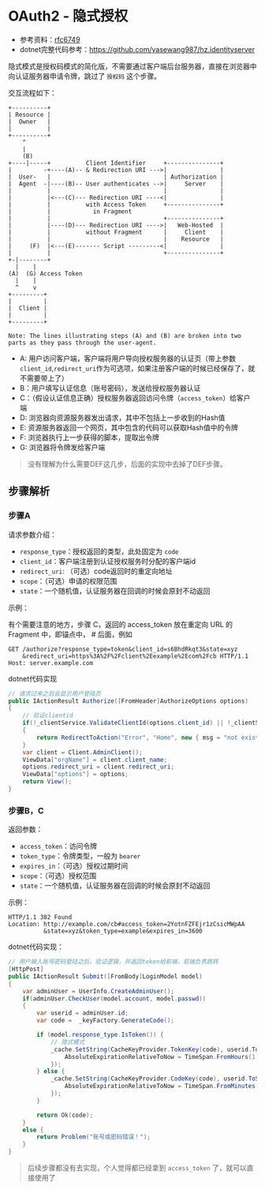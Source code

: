 # OAuth2 - 隐式授权

* 参考资料：[rfc6749](https://tools.ietf.org/html/rfc6749)
* dotnet完整代码参考：https://github.com/yasewang987/hz.identityserver

隐式模式是授权码模式的简化版，不需要通过客户端后台服务器，直接在浏览器中向认证服务器申请令牌，跳过了 `授权码` 这个步骤。

交互流程如下：

```
+----------+
| Resource |
|  Owner   |
|          |
+----------+
    ^
    |
    (B)
+----|-----+          Client Identifier     +---------------+
|         -+----(A)-- & Redirection URI --->|               |
|  User-   |                                | Authorization |
|  Agent  -|----(B)-- User authenticates -->|     Server    |
|          |                                |               |
|          |<---(C)--- Redirection URI ----<|               |
|          |          with Access Token     +---------------+
|          |            in Fragment
|          |                                +---------------+
|          |----(D)--- Redirection URI ---->|   Web-Hosted  |
|          |          without Fragment      |     Client    |
|          |                                |    Resource   |
|     (F)  |<---(E)------- Script ---------<|               |
|          |                                +---------------+
+-|--------+
  |    |
(A)  (G) Access Token
  |    |
  ^    v
+---------+
|         |
|  Client |
|         |
+---------+

Note: The lines illustrating steps (A) and (B) are broken into two
parts as they pass through the user-agent.
```

* A: 用户访问客户端，客户端将用户导向授权服务器的认证页（带上参数 `client_id`,`redirect_uri`作为可选项，如果注册客户端的时候已经保存了，就不需要带上了）
* B：用户填写认证信息（账号密码），发送给授权服务器认证
* C：（假设认证信息正确）授权服务器返回访问令牌（`access_token`）给客户端
* D: 浏览器向资源服务器发出请求，其中不包括上一步收到的Hash值
* E: 资源服务器返回一个网页，其中包含的代码可以获取Hash值中的令牌
* F: 浏览器执行上一步获得的脚本，提取出令牌
* G: 浏览器将令牌发给客户端

> 没有理解为什么需要DEF这几步，后面的实现中去掉了DEF步骤。

## 步骤解析

### 步骤A

请求参数介绍：

* `response_type`：授权返回的类型，此处固定为 `code`
* `client_id`：客户端注册到认证授权服务时分配的客户端id
* `redirect_uri`: （可选）code返回时的重定向地址
* `scope`：（可选）申请的权限范围
* `state`：一个随机值，认证服务器在回调的时候会原封不动返回

示例：

有个需要注意的地方，步骤 C，返回的 access_token 放在重定向 URL 的 Fragment 中，即锚点中， # 后面，例如
```
GET /authorize?response_type=token&client_id=s6BhdRkqt3&state=xyz
    &redirect_uri=https%3A%2F%2Fclient%2Eexample%2Ecom%2Fcb HTTP/1.1
Host: server.example.com
```

dotnet代码实现

```csharp
// 请求过来之后会显示用户登陆页
public IActionResult Authorize([FromHeader]AuthorizeOptions options)
{
    // 验证clientid
    if(!_clientService.ValidateClientId(options.client_id) || !_clientService.ValidateResponseType(options.response_type)) 
    {
        return RedirectToAction("Error", "Home", new { msg = "not exists client or error response_type"} );
    }
    var client = Client.AdminClient();
    ViewData["orgName"] = client.client_name;
    options.redirect_uri = client.redirect_uri;
    ViewData["options"] = options;
    return View();
}
```

### 步骤B，C

返回参数：

* `access_token`：访问令牌
* `token_type`：令牌类型，一般为 `bearer`
* `expires_in`：（可选）授权过期时间
* `scope`：（可选）授权范围
* `state`：一个随机值，认证服务器在回调的时候会原封不动返回

示例：

```
HTTP/1.1 302 Found
Location: http://example.com/cb#access_token=2YotnFZFEjr1zCsicMWpAA
          &state=xyz&token_type=example&expires_in=3600
```

dotnet代码实现：

```csharp
// 用户输入账号密码登陆之后，验证逻辑，并返回token给前端，前端负责跳转
[HttpPost]
public IActionResult Submit([FromBody]LoginModel model)
{
    var adminUser = UserInfo.CreateAdminUser();
    if(adminUser.CheckUser(model.account, model.passwd))
    {
        var userid = adminUser.id;
        var code =  _keyFactory.GenerateCode();

        if (model.response_type.IsToken()) {
            // 隐式模式
            _cache.SetString(CacheKeyProvider.TokenKey(code), userid.ToString(), new DistributedCacheEntryOptions {
                AbsoluteExpirationRelativeToNow = TimeSpan.FromHours(1)
            });
        } else {
            _cache.SetString(CacheKeyProvider.CodeKey(code), userid.ToString(), new DistributedCacheEntryOptions {
                AbsoluteExpirationRelativeToNow = TimeSpan.FromMinutes(10)
            });
        }

        return Ok(code);
    }
    else {
        return Problem("账号或密码错误！");
    }
}
```

> 后续步骤都没有去实现，个人觉得都已经拿到 `access_token` 了，就可以直接使用了